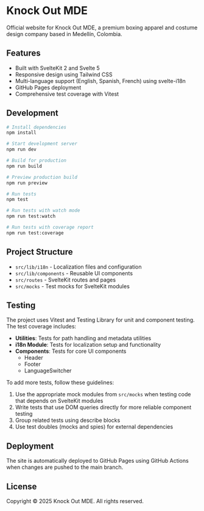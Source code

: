 # Knock Out MDE

Official website for Knock Out MDE, a premium boxing apparel and costume design company based in Medellín, Colombia.

## Features

- Built with SvelteKit 2 and Svelte 5
- Responsive design using Tailwind CSS
- Multi-language support (English, Spanish, French) using svelte-i18n
- GitHub Pages deployment
- Comprehensive test coverage with Vitest

## Development

```bash
# Install dependencies
npm install

# Start development server
npm run dev

# Build for production
npm run build

# Preview production build
npm run preview

# Run tests
npm test

# Run tests with watch mode
npm run test:watch

# Run tests with coverage report
npm run test:coverage
```

## Project Structure

- `src/lib/i18n` - Localization files and configuration
- `src/lib/components` - Reusable UI components
- `src/routes` - SvelteKit routes and pages
- `src/mocks` - Test mocks for SvelteKit modules

## Testing

The project uses Vitest and Testing Library for unit and component testing. The test coverage includes:

- **Utilities**: Tests for path handling and metadata utilities
- **i18n Module**: Tests for localization setup and functionality
- **Components**: Tests for core UI components
  - Header
  - Footer
  - LanguageSwitcher

To add more tests, follow these guidelines:

1. Use the appropriate mock modules from `src/mocks` when testing code that depends on SvelteKit modules
2. Write tests that use DOM queries directly for more reliable component testing
3. Group related tests using describe blocks
4. Use test doubles (mocks and spies) for external dependencies

## Deployment

The site is automatically deployed to GitHub Pages using GitHub Actions when changes are pushed to the main branch.

## License

Copyright © 2025 Knock Out MDE. All rights reserved.
